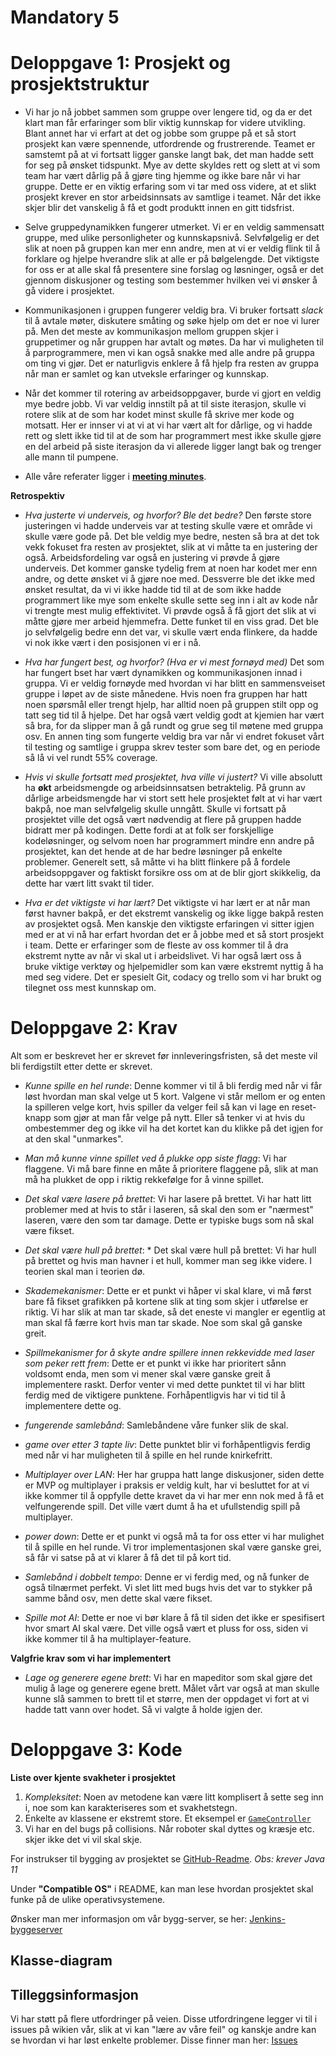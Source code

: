 # Mandatory 5 

# Deloppgave 1: Prosjekt og prosjektstruktur 
* Vi har jo nå jobbet sammen som gruppe over lengere tid, og da er det klart man får erfaringer som blir viktig kunnskap
for videre utvikling. Blant annet har vi erfart at det og jobbe som gruppe på et så stort prosjekt kan være spennende, 
utfordrende og frustrerende. Teamet er samstemt på at vi fortsatt ligger ganske langt bak, det man hadde sett for seg på 
ønsket tidspunkt. Mye av dette skyldes rett og slett at vi som team har vært dårlig på å gjøre ting hjemme og ikke bare når vi har gruppe. 
Dette er en viktig erfaring som vi tar med oss videre, at  et slikt prosjekt krever en stor arbeidsinnsats av samtlige i teamet. Når det ikke skjer
blir det vanskelig å få et godt produktt innen en gitt tidsfrist. 

* Selve gruppedynamikken fungerer utmerket. Vi er en veldig sammensatt gruppe, med ulike personligheter og kunnskapsnivå.
  Selvfølgelig er det slik at noen på gruppen kan mer enn andre, men at vi er veldig flink til å forklare og hjelpe hverandre
  slik at alle er på bølgelengde. Det viktigste for oss er at alle skal få presentere sine forslag og løsninger, også er 
  det gjennom diskusjoner og testing som bestemmer hvilken vei vi ønsker å gå videre i prosjektet. 
  
 
* Kommunikasjonen i gruppen fungerer veldig bra. Vi bruker fortsatt *slack* til å avtale møter, diskutere småting og søke 
  hjelp om det er noe vi lurer på. Men det meste av kommunikasjon mellom gruppen skjer i gruppetimer og når gruppen har avtalt
  og møtes. Da har vi muligheten til å parprogrammere, men vi kan også snakke med alle andre på gruppa om ting vi gjør. 
  Det er naturligvis enklere å få hjelp fra resten av gruppa når man er samlet og kan utveksle erfaringer og kunnskap. 

* Når det kommer til rotering av arbeidsoppgaver, burde vi gjort en veldig mye bedre jobb. Vi var veldig innstilt på at til siste iterasjon, skulle vi 
rotere slik at de som har kodet minst skulle få skrive mer kode og motsatt. Her er innser vi at vi at vi har vært alt for dårlige, og vi hadde rett og slett 
ikke tid til at de som har programmert mest ikke skulle gjøre en del arbeid på siste iterasjon da vi allerede ligger langt bak og trenger alle mann til pumpene.


* Alle våre referater ligger i [**meeting minutes**](https://github.com/inf112-v19/YellowBots/tree/master/Meeting%20minutes). 

**Retrospektiv**
* *Hva justerte vi underveis, og hvorfor? Ble det bedre?*
Den første store justeringen vi hadde underveis var at testing skulle være et område vi skulle være gode på. Det ble veldig mye bedre, nesten så bra at det tok vekk 
fokuset fra resten av prosjektet, slik at vi måtte ta en justering der også. Arbeidsfordeling var også en justering vi prøvde å gjøre underveis. Det kommer ganske tydelig frem at
noen har kodet mer enn andre, og dette ønsket vi å gjøre noe med. Dessverre ble det ikke med ønsket resultat, da vi vi ikke hadde tid til at de som ikke hadde programmert like mye som enkelte 
skulle sette seg inn i alt av kode når vi trengte mest mulig effektivitet. Vi prøvde også å få gjort det slik at vi måtte gjøre mer arbeid hjemmefra. Dette funket til en viss grad. 
Det ble jo selvfølgelig bedre enn det var, vi skulle vært enda flinkere, da hadde vi nok ikke vært i den posisjonen vi er i nå. 

* *Hva har fungert best, og hvorfor? (Hva er vi mest fornøyd med)*
Det som har fungert bset har vært dynamikken og kommunikasjonen innad i gruppa. Vi er veldig fornøyde med hvordan vi har blitt en sammensveiset gruppe i løpet av de siste månedene. 
Hvis noen fra gruppen har hatt noen spørsmål eller trengt hjelp, har alltid noen på gruppen stilt opp og tatt seg tid til å hjelpe. Det har også
vært veldig godt at kjemien har vært så bra, for da slipper man å gå rundt og grue seg til møtene med gruppa osv. En annen ting som fungerte veldig bra var når vi endret
fokuset vårt til testing og samtlige i gruppa skrev tester som bare det, og en periode så lå vi vel rundt 55% coverage. 

* *Hvis vi skulle fortsatt med prosjektet, hva ville vi justert?* 
Vi ville absolutt ha **økt** arbeidsmengde og arbeidsinnsatsen betraktelig. På grunn av dårlige arbeidsmengde har vi stort sett hele prosjektet følt at vi har vært bakpå, 
noe man selvfølgelig skulle unngått. Skulle vi fortsatt på prosjektet ville det også vært nødvendig at flere på gruppen hadde bidratt mer på kodingen. Dette fordi at 
at folk ser forskjellige kodeløsninger, og selvom noen har programmert mindre enn andre på prosjektet, kan det hende at de har bedre løsninger på enkelte problemer. 
Generelt sett, så måtte vi ha blitt flinkere på å fordele arbeidsoppgaver og faktiskt forsikre oss om at de blir gjort skikkelig, da dette har vært litt svakt til tider. 

* *Hva er det viktigste vi har lært?*
Det viktigste vi har lært er at når man først havner bakpå, er det ekstremt vanskelig og ikke ligge bakpå resten av prosjektet også. Men kanskje den viktigste erfaringen
vi sitter igjen med er at vi nå har erfart hvordan det er å jobbe med et så stort prosjekt i team. Dette er erfaringer som de fleste av oss  kommer til å dra
ekstremt nytte av når vi skal ut i arbeidslivet. Vi har også lært oss å bruke viktige verktøy og hjelpemidler som kan være ekstremt nyttig å ha med seg videre.
Det er spesielt Git, codacy og trello som vi har brukt og tilegnet oss mest kunnskap om. 


# Deloppgave 2: Krav
Alt som er beskrevet her er skrevet før innleveringsfristen, så det meste vil bli ferdigstilt etter dette er skrevet. 

* *Kunne spille en hel runde*: Denne kommer vi til å bli ferdig med når vi får løst hvordan man skal velge ut 5 kort. 
Valgene vi står mellom er og enten la spilleren velge kort, hvis spiller da velger feil så kan vi lage en reset-knapp
som gjør at man får velge på nytt. Eller så tenker vi at hvis du ombestemmer deg og ikke vil ha det kortet kan du klikke på det igjen 
for at den skal "unmarkes".

* *Man må kunne vinne spillet ved å plukke opp siste flagg*: Vi har flaggene. Vi må bare finne en måte å prioritere flaggene på, slik
at man må ha plukket de opp i riktig rekkefølge for å vinne spillet. 

* *Det skal være lasere på brettet*: Vi har lasere på brettet. Vi har hatt litt problemer med at hvis to står i laseren, så skal den som er 
"nærmest" laseren, være den som tar damage. Dette er typiske bugs som nå skal være fikset. 

* *Det skal være hull på brettet*: * Det skal være hull på brettet: Vi har hull på brettet og hvis man havner i et hull, kommer man seg ikke videre. I teorien
 skal man i teorien dø. 
 
* *Skademekanismer*: Dette er et punkt vi håper vi skal klare, vi må først bare få fikset grafikken på kortene slik at ting som skjer i utførelse er riktig.
Vi har slik at man tar skade, så det eneste vi mangler er egentlig at man skal få færre kort hvis man tar skade. Noe som skal gå ganske greit.

* *Spillmekanismer for å skyte andre spillere innen rekkevidde med laser som peker rett frem*: Dette er et punkt vi ikke har prioritert sånn voldsomt enda, men 
som vi mener skal være ganske greit å implementere raskt. Derfor venter vi med dette punktet til vi har blitt ferdig med de viktigere punktene.
Forhåpentligvis har vi tid til å implementere dette og. 

* *fungerende samlebånd*: Samlebåndene våre funker slik de skal.  

* *game over etter 3 tapte liv*: Dette punktet blir vi forhåpentligvis ferdig med når vi har muligheten til å spille en hel runde knirkefritt. 

* *Multiplayer over LAN*: Her har gruppa hatt lange diskusjoner, siden dette er MVP og multiplayer i praksis er veldig kult, har vi besluttet for at 
vi ikke kommer til å oppfylle dette kravet da vi har mer enn nok med å få et velfungerende spill. Det ville vært dumt å ha et ufullstendig spill på multiplayer. 

* *power down*: Dette er et punkt vi også må ta for oss etter vi har mulighet til å spille en hel runde. Vi tror implementasjonen skal være ganske grei, 
så får vi satse på at vi klarer å få det til på kort tid. 

* *Samlebånd i dobbelt tempo*: Denne er vi ferdig med, og nå funker de også tilnærmet perfekt. Vi slet litt med bugs hvis det var to stykker på samme 
 bånd osv, men dette skal være fikset. 

* *Spille mot AI*: Dette er noe vi bør klare å få til siden det ikke er spesifisert hvor smart AI skal være. Det ville også vært et pluss for 
oss, siden vi ikke kommer til å ha multiplayer-feature. 

**Valgfrie krav som vi har implementert**
* *Lage og generere egene brett*: Vi har en mapeditor som skal gjøre det mulig å lage og generere egene brett. Målet vårt var også
at man skulle kunne slå sammen to brett til et større, men der oppdaget vi fort at vi hadde tatt vann over hodet. Så vi valgte å holde igjen der. 



# Deloppgave 3: Kode
**Liste over kjente svakheter i prosjektet** 
1. *Kompleksitet*: Noen av metodene kan være litt komplisert å sette seg inn i, noe som kan karakteriseres som et svakhetstegn. 
2. Enkelte av klassene er ekstremt store. Et eksempel er [```GameController```](https://github.com/inf112-v19/YellowBots/blob/master/src/main/java/inf112/roborally/app/game/GameController.java)
3. Vi har en del bugs på collisions. Når roboter skal dyttes og kræsje etc. skjer ikke det vi vil skal skje. 


For instrukser til bygging av prosjektet se [GitHub-Readme](https://github.com/inf112-v19/YellowBots#how-to-buildcompile). 
*Obs: krever Java 11*

Under **"Compatible OS"** i README, kan man lese hvordan prosjektet skal funke på de ulike operativsystemene.

Ønsker man mer informasjon om vår bygg-server, se her: [Jenkins-byggeserver](https://github.com/inf112-v19/YellowBots/wiki/ByggeServer)
                                                   

## Klasse-diagram 



## Tilleggsinformasjon 
Vi har støtt på flere utfordringer på veien. Disse utfordringene legger vi til i issues på wikien vår, slik at vi kan "lære
av våre feil" og kanskje andre kan se hvordan vi har løst enkelte problemer. Disse finner man her: [Issues](https://github.com/inf112-v19/YellowBots/wiki/Issues)
